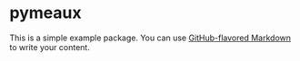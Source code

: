 # pymeaux

This is a simple example package. You can use
[GitHub-flavored Markdown](https://guides.github.com/features/mastering-markdown/)
to write your content.

